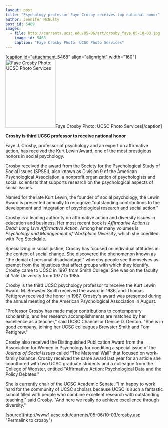 ```yaml
---
layout: post
title: "Psychology professor Faye Crosby receives top national honor"
author: Jennifer McNulty 
post_id: 5469
images:
  - file: http://currents.ucsc.edu/05-06/art/crosby_faye.05-10-03.jpg
    image_id: 5468
    caption: "Faye Crosby Photo: UCSC Photo Services"
---
```


[caption id="attachment_5468" align="alignright" width="160"]<a href="http://localhost/mysite/wp-content/uploads/2005/10/crosby_faye.05-10-03.jpg"><img class="size-full wp-image-5468" src="http://localhost/mysite/wp-content/uploads/2005/10/crosby_faye.05-10-03.jpg" alt="Faye Crosby Photo: UCSC Photo Services" width="160" height="217" /></a>Faye Crosby Photo: UCSC Photo Services[/caption]
<a name="content" id="content"></a>
<p>
  <strong>Crosby is third UCSC professor to receive national honor</strong>
</p>
<p>
  Faye J. Crosby, professor of psychology and an expert on affirmative action, has received the Kurt Lewin Award, one of the most prestigious honors in social psychology.
</p>
<p>
  Crosby received the award from the Society for the Psychological Study of Social Issues (SPSSI), also known as Division 9 of the American Psychological Association, a nonprofit organization of psychologists and social scientists that supports research on the psychological aspects of social issues.
</p>
<p>
  Named for the late Kurt Lewin, the founder of social psychology, the Lewin Award is presented annually to recognize "outstanding contributions to the development and integration of psychological research and social action."
</p>
<p>
  Crosby is a leading authority on affirmative action and diversity issues in education and business. Her most recent book is <i>Affirmative Action is Dead: Long Live Affirmative Action</i>. Among her many volumes is <i>Psychology and Management of Workplace Diversity</i>, which she coedited with Peg Stockdale.
</p>
<p>
  Specializing in social justice, Crosby has focused on individual attitudes in the context of social change. She discovered the phenomenon known as "the denial of personal disadvantage," whereby people see themselves as exempt from the injustices that affect groups with which they identify. Crosby came to UCSC in 1997 from Smith College. She was on the faculty at Yale University from 1977 to 1985.
</p>
<p>
  Crosby is the third UCSC psychology professor to receive the Kurt Lewin Award. M. Brewster Smith received the award in 1986, and Thomas Pettigrew received the honor in 1987. Crosby's award was presented during the annual meeting of the American Psychological Association in August.
</p>
<p>
  "Professor Crosby has made major contributions to contemporary scholarship, and her research accomplishments are matched by her excellence as a teacher," said UCSC Chancellor Denice D. Denton. "She is in good company, joining her UCSC colleagues Brewster Smith and Tom Pettigrew."
</p>
<p>
  Crosby also received the Distinguished Publication Award from the Association for Women in Psychology for coediting a special issue of the <i>Journal of Social Issues</i> called "The Maternal Wall" that focused on work-family balance. Crosby received the same award last year for an article she coauthored with two UCSC graduate students and a colleague from the College of Wooster, entitled "Affirmative Action: Psychological Data and the Policy Debates."
</p>
<p>
  She is currently chair of the UCSC Academic Senate. "I'm happy to work hard for the community of UCSC scholars because UCSC is such a fantastic school filled with people who combine excellent research with outstanding teaching," said Crosby. "And here we really do achieve excellence through diversity."
</p>
<form>
  <input name="t1" size="-1" type="hidden">
</form>




</p>
[source](http://www1.ucsc.edu/currents/05-06/10-03/crosby.asp "Permalink to crosby")
